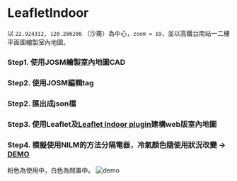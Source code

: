 # LeafletIndoor
以 `22.924312, 120.286200` （沙崙）為中心，`zoom = 19`，並以高鐵台南站一二樓平面圖繪製室內地圖。
### Step1. 使用JOSM繪製室內地圖CAD
### Step2. 使用JOSM編輯tag
### Step2. 匯出成json檔
### Step3. 使用Leaflet及[Leaflet Indoor plugin](https://github.com/cbaines/leaflet-indoor)建構web版室內地圖
### Step4. 模擬使用NILM的方法分隔電器，冷氣顏色隨使用狀況改變 → [DEMO](http://geomatics-ncku107.lionfree.net/Test/leaflet-indoor/examples/)
粉色為使用中，白色為閒置中。
![demo](https://i.imgur.com/Qr3kTB8.png)
